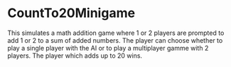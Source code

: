 # CountTo20Minigame
This simulates a math addition game where 1 or 2 players are prompted to add 1 or 2 to a sum of added numbers. The player can choose whether to play a single player with the AI or to play a multiplayer gamme with 2 players. The player which adds up to 20 wins.
